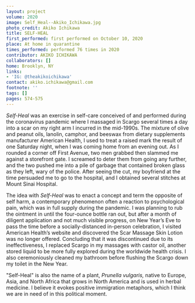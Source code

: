 ```yaml
---
layout: project
volume: 2020
image: Self_Heal--Akiko_Ichikawa.jpg
photo_credit: Akiko Ichikawa
title: SELF-HEAL
first_performed: first performed on October 10, 2020
place: At home in quarantine
times_performed: performed 76 times in 2020
contributor: AKIKO ICHIKAWA
collaborators: []
home: Brooklyn, NY
links:
- 'IG: @theakikoichikawa'
contact: akiko.ichikawa@gmail.com
footnote: ''
tags: []
pages: 574-575
---
```




*Self-Heal* was an exercise in self-care conceived of and performed during the coronavirus pandemic where I massaged in Scargo several times a day into a scar on my right arm I incurred in the mid-1990s. The mixture of olive and peanut oils, lanolin, camphor, and beeswax from dietary supplements manufacturer American Health, I used to treat a raised mark the result of one Saturday night, when I was coming home from an evening out. As I rounded a corner off First Avenue, two men grabbed then slammed me against a storefront gate. I screamed to deter them from going any further, and the two pushed me into a pile of garbage that contained broken glass as they left, wary of the police. After seeing the cut, my boyfriend at the time persuaded me to go to the hospital, and I obtained several stitches at Mount Sinai Hospital.

The idea with *Self-Heal* was to enact a concept and term the opposite of self harm, a contemporary phenomenon often a reaction to psychological pain, which was in full supply during the pandemic. I was planning to rub the ointment in until the four-ounce bottle ran out, but after a month of diligent application and not much visible progress, on New Year’s Eve to pass the time before a socially-distanced in-person celebration, I visited American Health’s website and discovered the Scar Massage Skin Lotion was no longer offered. Concluding that it was discontinued due to its ineffectiveness, I replaced Scargo in my massages with castor oil, another stored liquid to be more fully explored during the worldwide health crisis. I also ceremoniously cleaned my bathroom before flushing the Scargo down my toilet in the New Year.

"Self-Heal" is also the name of a plant, *Prunella vulgaris,* native to Europe, Asia, and North Africa that grows in North America and is used in herbal medicine. I believe it evokes positive immigration metaphors, which I think we are in need of in this political moment.
